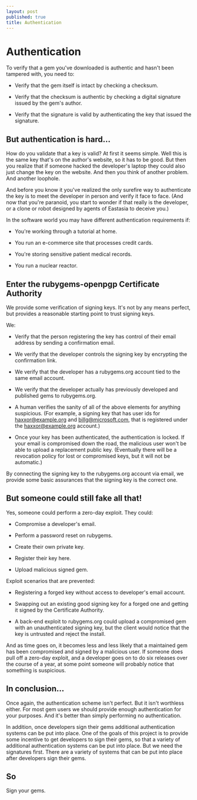 ```yaml
---
layout: post
published: true
title: Authentication
---
```


Authentication
==============

To verify that a gem you've downloaded is authentic and hasn't been
tampered with, you need to:

* Verify that the gem itself is intact by checking a checksum.

* Verify that the checksum is authentic by checking a digital
  signature issued by the gem's author.

* Verify that the signature is valid by authenticating the key that
issued the signature.

But authentication is hard...
-----------------------------

How do you validate that a key is valid?  At first it seems simple.
Well this is the same key that's on the author's website, so it has to
be good.  But then you realize that if someone hacked the developer's
laptop they could also just change the key on the website.  And then
you think of another problem.  And another loophole.

And before you know it you've realized the only surefire way to
authenticate the key is to meet the developer in person and verify it
face to face.  (And now that you're paranoid, you start to wonder if
that really is the developer, or a clone or robot designed by agents
of Eastasia to deceive you.)

In the software world you may have different authentication
requirements if:

* You're working through a tutorial at home.

* You run an e-commerce site that processes credit cards.

* You're storing sensitive patient medical records.

* You run a nuclear reactor.

Enter the rubygems-openpgp Certificate Authority
------------------------------------------------

We provide some verification of signing keys.  It's not by any means
perfect, but provides a reasonable starting point to trust signing
keys.

We:

* Verify that the person registering the key has control of their
email address by sending a confirmation email.

* We verify that the developer controls the signing key by encrypting
the confirmation link.

* We verify that the developer has a rubygems.org account tied to the
same email account.

* We verify that the developer actually has previously developed and
  published gems to rubygems.org.

* A human verifies the sanity of all of the above elements for
anything suspicious. (For example, a signing key that has user ids for
haxxor@example.org and billg@microsoft.com, that is registered under
the haxxor@example.org account.)

* Once your key has been authenticated, the authentication is locked.
If your email is compromised down the road, the malicious user won't
be able to upload a replacement public key. (Eventually there will be
a revocation policy for lost or compromised keys, but it will not be
automatic.)

By connecting the signing key to the rubygems.org account via email,
we provide some basic assurances that the signing key is the correct
one.

But someone could still fake all that!
--------------------------------------

Yes, someone could perform a zero-day exploit.  They could:

* Compromise a developer's email.

* Perform a password reset on rubygems.

* Create their own private key.

* Register their key here.

* Upload malicious signed gem.

Exploit scenarios that are prevented:

* Registering a forged key without access to developer's email
account.

* Swapping out an existing good signing key for a forged one and
getting it signed by the Certificate Authority.

* A back-end exploit to rubygems.org could upload a compromised gem
with an unauthenticated signing key, but the client would notice that
the key is untrusted and reject the install.

And as time goes on, it becomes less and less likely that a maintained
gem has been compromised and signed by a malicious user.  If someone
does pull off a zero-day exploit, and a developer goes on to do six
releases over the course of a year, at some point someone will
probably notice that something is suspicious.

In conclusion...
----------------

Once again, the authentication scheme isn't perfect.  But it isn't
worthless either.  For most gem users we should provide enough
authentication for your purposes.  And it's better than simply
performing no authentication.

In addition, once developers sign their gems additional authentication
systems can be put into place.  One of the goals of this project is to
provide some incentive to get developers to sign their gems, so that a
variety of additional authentication systems can be put into place.
But we need the signatures first.  There are a variety of systems that
can be put into place after developers sign their gems.

So
--

Sign your gems.
